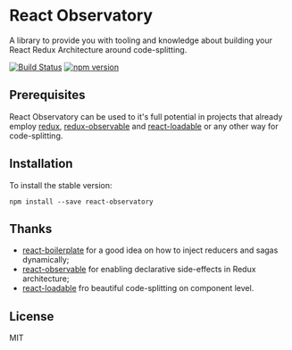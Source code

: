 # React Observatory

A library to provide you with tooling and knowledge about building your React Redux Architecture around code-splitting.

[![Build Status](https://travis-ci.org/halfzebra/react-observatory.svg?branch=master)](https://travis-ci.org/halfzebra/react-observatory) [![npm version](https://badge.fury.io/js/react-observatory.svg)](https://badge.fury.io/js/react-observatory)

## Prerequisites

React Observatory can be used to it's full potential in projects that already employ [redux,](https://github.com/reactjs/redux) [redux-observable](https://github.com/redux-observable/redux-observable/) and [react-loadable](https://github.com/jamiebuilds/react-loadable) or any other way for code-splitting.

## Installation

To install the stable version:

```
npm install --save react-observatory
```

## Thanks

* [react-boilerplate](https://github.com/react-boilerplate/react-boilerplate) for a good idea on how to inject reducers and sagas dynamically;
* [react-observable](https://redux-observable.js.org/) for enabling declarative side-effects in Redux architecture;
* [react-loadable](https://github.com/jamiebuilds/react-loadable) fro beautiful code-splitting on component level.

## License

MIT
